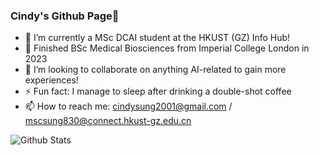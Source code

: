 ### Cindy's Github Page👋

- 🔭 I’m currently a MSc DCAI student at the HKUST (GZ) Info Hub! 
- 🌱 Finished BSc Medical Biosciences from Imperial College London in 2023
- 👯 I’m looking to collaborate on anything AI-related to gain more experiences!
- ⚡ Fun fact: I manage to sleep after drinking a double-shot coffee
- 📫 How to reach me: cindysung2001@gmail.com / mscsung830@connect.hkust-gz.edu.cn

![Github Stats](https://github-readme-stats.vercel.app/api?username=cindeee&show_icons=true&theme=dark&count_private=true)
